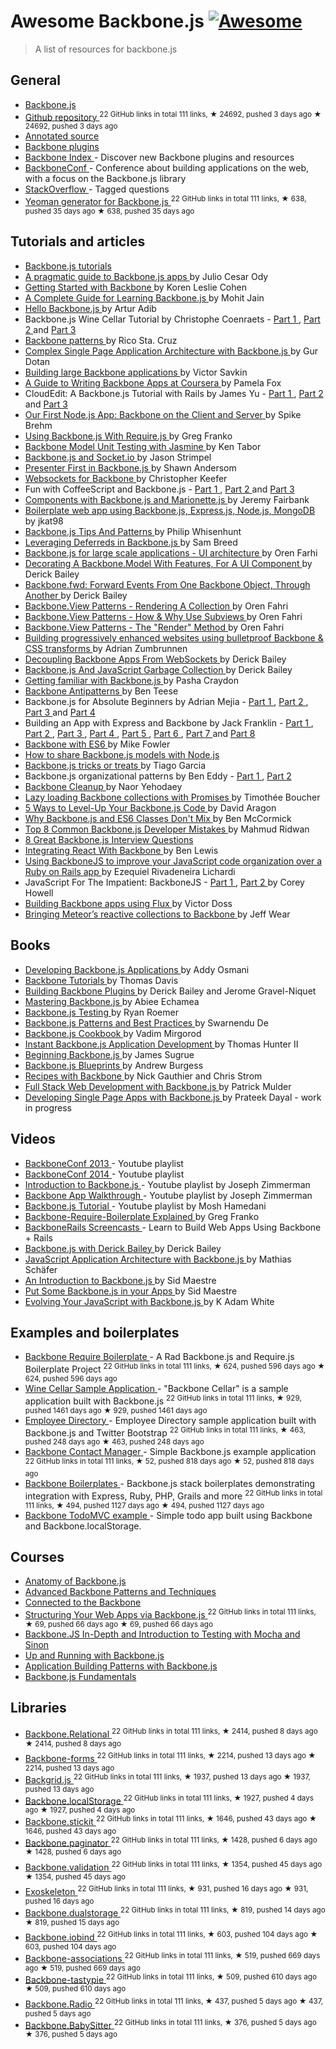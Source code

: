 <h1>
 Awesome Backbone.js
 <a href="https://github.com/sindresorhus/awesome">
  <img alt="Awesome" src="https://cdn.rawgit.com/sindresorhus/awesome/d7305f38d29fed78fa85652e3a63e154dd8e8829/media/badge.svg"/>
 </a>
</h1>
<blockquote>
 <p>
  A list of resources for backbone.js
 </p>
</blockquote>
<h2>
 General
</h2>
<ul>
 <li>
  <a href="http://backbonejs.org/">
   Backbone.js
  </a>
 </li>
 <li>
  <a href="https://github.com/jashkenas/backbone">
   Github repository
  </a>
  <sup>
   22 GitHub links in total 111 links, ★ 24692, pushed 3 days ago
  </sup>
  <sup>
   &#9733 24692, pushed 3 days ago
  </sup>
 </li>
 <li>
  <a href="http://backbonejs.org/docs/backbone.html">
   Annotated source
  </a>
 </li>
 <li>
  <a href="http://backplug.io/">
   Backbone plugins
  </a>
 </li>
 <li>
  <a href="https://backboneindex.com/">
   Backbone Index
  </a>
  - Discover new Backbone plugins and resources
 </li>
 <li>
  <a href="http://backboneconf.com/">
   BackboneConf
  </a>
  - Conference about building applications on the web, with a focus on the Backbone.js library
 </li>
 <li>
  <a href="http://stackoverflow.com/questions/tagged/backbone.js">
   StackOverflow
  </a>
  - Tagged questions
 </li>
 <li>
  <a href="https://github.com/yeoman/generator-backbone">
   Yeoman generator for Backbone.js
  </a>
  <sup>
   22 GitHub links in total 111 links, ★ 638, pushed 35 days ago
  </sup>
  <sup>
   &#9733 638, pushed 35 days ago
  </sup>
 </li>
</ul>
<h2>
 Tutorials and articles
</h2>
<ul>
 <li>
  <a href="http://backbonetutorials.com/">
   Backbone.js tutorials
  </a>
 </li>
 <li>
  <a href="http://pragmatic-backbone.com/">
   A pragmatic guide to Backbone.js apps
  </a>
  by Julio Cesar Ody
 </li>
 <li>
  <a href="http://www.korenlc.com/backbone-js-tutorial-getting-started-with-backbone/">
   Getting Started with Backbone
  </a>
  by Koren Leslie Cohen
 </li>
 <li>
  <a href="http://www.codebeerstartups.com/2012/12/a-complete-guide-for-learning-backbone-js/">
   A Complete Guide for Learning Backbone.js
  </a>
  by Mohit Jain
 </li>
 <li>
  <a href="http://jasongiedymin.github.io/hello-backbonejs/">
   Hello Backbone.js
  </a>
  by Artur Adib
 </li>
 <li>
  Backbone.js Wine Cellar Tutorial by Christophe Coenraets -
  <a href="http://coenraets.org/blog/2011/12/backbone-js-wine-cellar-tutorial-part-1-getting-started/">
   Part 1
  </a>
  ,
  <a href="http://coenraets.org/blog/2011/12/backbone-js-wine-cellar-tutorial-part-2-crud/">
   Part 2
  </a>
  and
  <a href="http://coenraets.org/blog/2011/12/backbone-js-wine-cellar-tutorial-part-3-deep-linking-and-application-states/">
   Part 3
  </a>
 </li>
 <li>
  <a href="http://ricostacruz.com/backbone-patterns/">
   Backbone patterns
  </a>
  by Rico Sta. Cruz
 </li>
 <li>
  <a href="http://blog.soom.la/2013/10/complex-single-page-application.html">
   Complex Single Page Application Architecture with Backbone.js
  </a>
  by Gur Dotan
 </li>
 <li>
  <a href="http://victorsavkin.com/post/59496656297/building-large-backbone-applications">
   Building large Backbone applications
  </a>
  by Victor Savkin
 </li>
 <li>
  <a href="http://blog.pamelafox.org/2013/07/a-guide-to-writing-backbone-apps-at.html">
   A Guide to Writing Backbone Apps at Coursera
  </a>
  by Pamela Fox
 </li>
 <li>
  CloudEdit: A Backbone.js Tutorial with Rails by James Yu -
  <a href="http://www.jamesyu.org/2011/01/27/cloudedit-a-backbone-js-tutorial-by-example">
   Part 1
  </a>
  ,
  <a href="http://www.jamesyu.org/2011/02/09/backbone.js-tutorial-with-rails-part-2">
   Part 2
  </a>
  and
  <a href="http://www.jamesyu.org/2012/05/20/converting-cloudedit-from-backbone-to-parse/">
   Part 3
  </a>
 </li>
 <li>
  <a href="http://nerds.airbnb.com/weve-launched-our-first-nodejs-app-to-product/">
   Our First Node.js App: Backbone on the Client and Server
  </a>
  by Spike Brehm
 </li>
 <li>
  <a href="http://gregfranko.com/blog/using-backbone-dot-js-with-require-dot-js/">
   Using Backbone.js With Require.js
  </a>
  by Greg Franko
 </li>
 <li>
  <a href="http://blog.katworksgames.com/2013/03/30/bb_model_test_jasmine/">
   Backbone Model Unit Testing with Jasmine
  </a>
  by Ken Tabor
 </li>
 <li>
  <a href="http://developer.teradata.com/blog/jasonstrimpel/2011/11/backbone-js-and-socket-io">
   Backbone.js and Socket.io
  </a>
  by Jason Strimpel
 </li>
 <li>
  <a href="http://spin.atomicobject.com/2012/01/03/presenter-first-in-backbone-js/">
   Presenter First in Backbone.js
  </a>
  by Shawn Andersom
 </li>
 <li>
  <a href="http://www.artandlogic.com/blog/2014/06/websockets-for-backbone/">
   Websockets for Backbone
  </a>
  by Christopher Keefer
 </li>
 <li>
  Fun with CoffeeScript and Backbone.js -
  <a href="http://www.artandlogic.com/blog/2012/06/fun-with-coffeescript-and-backbone-js-part-1/">
   Part 1
  </a>
  ,
  <a href="http://www.artandlogic.com/blog/2012/06/fun-with-coffeescript-and-backbone-js-part-2/">
   Part 2
  </a>
  and
  <a href="http://www.artandlogic.com/blog/2012/06/fun-with-coffeescript-and-backbone-js-part-3/">
   Part 3
  </a>
 </li>
 <li>
  <a href="http://blog.jeremyfairbank.com/javascript/components-with-backbone-js-and-marionette-js/">
   Components with Backbone.js and Marionette.js
  </a>
  by Jeremy Fairbank
 </li>
 <li>
  <a href="http://kroltech.com/2013/12/boilerplate-web-app-using-backbone-js-expressjs-node-js-mongodb/">
   Boilerplate web app using Backbone.js, Express.js, Node.js, MongoDB
  </a>
  by jkat98
 </li>
 <li>
  <a href="http://www.smashingmagazine.com/2013/08/09/backbone-js-tips-patterns/">
   Backbone.js Tips And Patterns
  </a>
  by Philip Whisenhunt
 </li>
 <li>
  <a href="http://quickleft.com/blog/leveraging-deferreds-in-backbonejs">
   Leveraging Deferreds in Backbone.js
  </a>
  by Sam Breed
 </li>
 <li>
  <a href="http://orizens.com/wp/topics/backbone-js-for-large-scale-applications-ui-architecture/">
   Backbone.js for large scale applications - UI architecture
  </a>
  by Oren Farhi
 </li>
 <li>
  <a href="http://derickbailey.com/2014/09/09/decorating-a-backbone-model-with-features-for-a-ui-component/">
   Decorating A Backbone.Model With Features, For A UI Component
  </a>
  by Derick Bailey
 </li>
 <li>
  <a href="http://derickbailey.com/2014/05/13/backbone-fwd-forward-events-from-one-backbone-object-through-another/">
   Backbone.fwd: Forward Events From One Backbone Object, Through Another
  </a>
  by Derick Bailey
 </li>
 <li>
  <a href="http://orizens.com/wp/topics/backbone-view-patterns-rendering-a-collection/">
   Backbone.View Patterns - Rendering A Collection
  </a>
  by Oren Fahri
 </li>
 <li>
  <a href="http://orizens.com/wp/topics/backbone-view-patterns-how-why-to-use-subviews/">
   Backbone.View Patterns - How & Why Use Subviews
  </a>
  by Oren Fahri
 </li>
 <li>
  <a href="http://orizens.com/wp/topics/backbone-view-patterns-the-render-method/">
   Backbone.View Patterns - The "Render" Method
  </a>
  by Oren Fahri
 </li>
 <li>
  <a href="http://azumbrunnen.me/blog/building-progressively-enhanced-websites-with-bulletproof-backbone/">
   Building progressively enhanced websites using bulletproof Backbone & CSS transforms
  </a>
  by Adrian Zumbrunnen
 </li>
 <li>
  <a href="http://lostechies.com/derickbailey/2012/04/19/decoupling-backbone-apps-from-websockets/">
   Decoupling Backbone Apps From WebSockets
  </a>
  by Derick Bailey
 </li>
 <li>
  <a href="http://lostechies.com/derickbailey/2012/03/19/backbone-js-and-javascript-garbage-collection/">
   Backbone.js And JavaScript Garbage Collection
  </a>
  by Derick Bailey
 </li>
 <li>
  <a href="https://blog.safaribooksonline.com/2013/11/16/getting-familiar-with-backbone-js/">
   Getting familiar with Backbone.js
  </a>
  by Pasha Craydon
 </li>
 <li>
  <a href="http://blog.shinetech.com/2013/11/26/backbone-antipatterns/">
   Backbone Antipatterns
  </a>
  by Ben Teese
 </li>
 <li>
  Backbone.js for Absolute Beginners by Adrian Mejia -
  <a href="http://adrianmejia.com/blog/2012/09/11/backbone-dot-js-for-absolute-beginners-getting-started/">
   Part 1
  </a>
  ,
  <a href="http://adrianmejia.com/blog/2012/09/13/backbone-js-for-absolute-beginners-getting-started-part-2/">
   Part 2
  </a>
  ,
  <a href="http://adrianmejia.com/blog/2012/09/13/backbonejs-for-absolute-beginners-getting-started-part-3/">
   Part 3
  </a>
  and
  <a href="http://adrianmejia.com/blog/2012/09/13/backbone-js-for-absolute-beginners-getting-started-part-4/">
   Part 4
  </a>
 </li>
 <li>
  Building an App with Express and Backbone by Jack Franklin -
  <a href="http://javascriptplayground.com/blog/2013/02/express-backbone-application-part1">
   Part 1
  </a>
  ,
  <a href="http://javascriptplayground.com/blog/2013/02/building-an-app-with-express-and-backbone-part-2">
   Part 2
  </a>
  ,
  <a href="http://javascriptplayground.com/blog/2013/04/building-an-app-with-express-and-backbone-part-3">
   Part 3
  </a>
  ,
  <a href="http://javascriptplayground.com/blog/2013/07/building-an-app-with-express-and-backbone-part-4">
   Part 4
  </a>
  ,
  <a href="http://javascriptplayground.com/blog/2013/08/express-backbone-part5">
   Part 5
  </a>
  ,
  <a href="http://javascriptplayground.com/blog/2013/09/express-backbone-part6">
   Part 6
  </a>
  ,
  <a href="http://javascriptplayground.com/blog/2013/09/express-backbone-part7">
   Part 7
  </a>
  and
  <a href="http://javascriptplayground.com/blog/2013/10/express-backbone-part8">
   Part 8
  </a>
 </li>
 <li>
  <a href="http://mikefowler.me/2014/06/11/backbone-with-es6/">
   Backbone with ES6
  </a>
  by Mike Fowler
 </li>
 <li>
  <a href="http://amirmalik.net/2010/11/27/how-to-share-backbonejs-models-with-nodejs">
   How to share Backbone.js models with Node.js
  </a>
 </li>
 <li>
  <a href="http://tiagorg.github.io/talk-backbone-tricks-or-treats-html5devconf">
   Backbone.js tricks or treats
  </a>
  by Tiago Garcia
 </li>
 <li>
  Backbone.js organizational patterns by Ben Eddy -
  <a href="http://www.foraker.com/backbone-js-organizational-patterns/">
   Part 1
  </a>
  ,
  <a href="http://www.foraker.com/backbone-js-organizational-patterns-part-ii/">
   Part 2
  </a>
 </li>
 <li>
  <a href="http://www.webdeveasy.com/backbone-cleanup/">
   Backbone Cleanup
  </a>
  by Naor Yehodaey
 </li>
 <li>
  <a href="http://tech.adroll.com/blog/web/2013/11/12/lazyloading-backbone-collection-with-promises.html">
   Lazy loading Backbone collections with Promises
  </a>
  by Timothée Boucher
 </li>
 <li>
  <a href="https://blog.engineyard.com/2015/5-ways-to-level-up-your-backbone-code">
   5 Ways to Level-Up Your Backbone.js Code
  </a>
  by David Aragon
 </li>
 <li>
  <a href="http://benmccormick.org/2015/04/07/es6-classes-and-backbone-js/">
   Why Backbone.js and ES6 Classes Don't Mix
  </a>
  by Ben McCormick
 </li>
 <li>
  <a href="http://www.toptal.com/backbone-js/top-8-common-backbone-js-developer-mistakes">
   Top 8 Common Backbone.js Developer Mistakes
  </a>
  by Mahmud Ridwan
 </li>
 <li>
  <a href="http://www.toptal.com/backbone-js/interview-questions">
   8 Great Backbone.js Interview Questions
  </a>
 </li>
 <li>
  <a href="https://quickleft.com/blog/integrating-react-with-backbone/">
   Integrating React With Backbone
  </a>
  by Ben Lewis
 </li>
 <li>
  <a href="https://medium.com/@ezekielriva/using-backbonejs-to-improve-your-javascript-code-organization-over-a-ruby-on-rails-app-11784575a4f2">
   Using BackboneJS to improve your JavaScript code organization over a Ruby on Rails app
  </a>
  by Ezequiel Rivadeneira Lichardi
 </li>
 <li>
  JavaScript For The Impatient: BackboneJS -
  <a href="https://medium.com/@coreyhowell/javascript-for-the-impatient-backbonejs-part-1-7f4dba8fcea">
   Part 1
  </a>
  ,
  <a href="https://medium.com/@coreyhowell/javascript-for-the-impatient-backbonejs-part-2-a139df9bbbf0">
   Part 2
  </a>
  by Corey Howell
 </li>
 <li>
  <a href="https://medium.com/@victordoss/building-backbone-apps-using-flux-f656fd8a873a">
   Building Backbone apps using Flux
  </a>
  by Victor Doss
 </li>
 <li>
  <a href="https://mixmax.com/blog/meteor-and-backbone">
   Bringing Meteor’s reactive collections to Backbone
  </a>
  by Jeff Wear
 </li>
</ul>
<h2>
 Books
</h2>
<ul>
 <li>
  <a href="http://addyosmani.github.io/backbone-fundamentals/">
   Developing Backbone.js Applications
  </a>
  by Addy Osmani
 </li>
 <li>
  <a href="https://leanpub.com/backbonetutorials">
   Backbone Tutorials
  </a>
  by Thomas Davis
 </li>
 <li>
  <a href="https://leanpub.com/building-backbone-plugins">
   Building Backbone Plugins
  </a>
  by Derick Bailey and Jerome Gravel-Niquet
 </li>
 <li>
  <a href="http://www.amazon.com/dp/1783288493">
   Mastering Backbone.js
  </a>
  by Abiee Echamea
 </li>
 <li>
  <a href="http://backbone-testing.com/">
   Backbone.js Testing
  </a>
  by Ryan Roemer
 </li>
 <li>
  <a href="http://www.amazon.com/dp/1783283572">
   Backbone.js Patterns and Best Practices
  </a>
  by Swarnendu De
 </li>
 <li>
  <a href="http://www.amazon.com/dp/1782162720/">
   Backbone.js Cookbook
  </a>
  by Vadim Mirgorod
 </li>
 <li>
  <a href="http://www.amazon.com/dp/1782165665">
   Instant Backbone.js Application Development
  </a>
  by Thomas Hunter II
 </li>
 <li>
  <a href="http://www.amazon.com/dp/1430263342/">
   Beginning Backbone.js
  </a>
  by James Sugrue
 </li>
 <li>
  <a href="http://www.amazon.com/dp/1783286997/">
   Backbone.js Blueprints
  </a>
  by Andrew Burgess
 </li>
 <li>
  <a href="http://recipeswithbackbone.com/">
   Recipes with Backbone
  </a>
  by Nick Gauthier and Chris Strom
 </li>
 <li>
  <a href="http://shop.oreilly.com/product/0636920030799.do">
   Full Stack Web Development with Backbone.js
  </a>
  by Patrick Mulder
 </li>
 <li>
  <a href="https://singlepagebook.supportbee.com/">
   Developing Single Page Apps with Backbone.js
  </a>
  by Prateek Dayal - work in progress
 </li>
</ul>
<h2>
 Videos
</h2>
<ul>
 <li>
  <a href="https://www.youtube.com/playlist?list=PLlgxAbM67lYLJm9_Ub3gStXa2vjb51aUX">
   BackboneConf 2013
  </a>
  - Youtube playlist
 </li>
 <li>
  <a href="https://www.youtube.com/playlist?list=PLlgxAbM67lYIGw8DnANC7VgREbzJRQged">
   BackboneConf 2014
  </a>
  - Youtube playlist
 </li>
 <li>
  <a href="https://www.youtube.com/playlist?list=PLCE344BDBD8FAC282">
   Introduction to Backbone.js
  </a>
  - Youtube playlist by Joseph Zimmerman
 </li>
 <li>
  <a href="https://www.youtube.com/playlist?list=PL0C57F698BD4766B1">
   Backbone App Walkthrough
  </a>
  - Youtube playlist by Joseph Zimmerman
 </li>
 <li>
  <a href="http://www.youtube.com/playlist?list=PLTjRvDozrdlwn9IsHWEs9IQv3HQob4bH3">
   Backbone.js Tutorial
  </a>
  - Youtube playlist by Mosh Hamedani
 </li>
 <li>
  <a href="http://gregfranko.com/blog/backbone-require-boilerplate-explained/">
   Backbone-Require-Boilerplate Explained
  </a>
  by Greg Franko
 </li>
 <li>
  <a href="http://www.backbonerails.com/">
   BackboneRails Screencasts
  </a>
  - Learn to Build Web Apps Using Backbone + Rails
 </li>
 <li>
  <a href="https://www.youtube.com/watch?v=VERQEr-bVTs">
   Backbone.js with Derick Bailey
  </a>
  by Derick Bailey
 </li>
 <li>
  <a href="http://www.youtube.com/watch?v=PGgZ7qRvoGE">
   JavaScript Application Architecture with Backbone.js
  </a>
  by Mathias Schäfer
 </li>
 <li>
  <a href="http://www.youtube.com/watch?v=PcTVQyrWSSs">
   An Introduction to Backbone.js
  </a>
  by Sid Maestre
 </li>
 <li>
  <a href="http://www.youtube.com/watch?v=jM8KE_Fa6JI">
   Put Some Backbone.js in your Apps
  </a>
  by Sid Maestre
 </li>
 <li>
  <a href="http://wordpress.tv/2013/09/05/k-adam-white-evolving-your-javascript-with-backbone-js/">
   Evolving Your JavaScript with Backbone.js
  </a>
  by K Adam White
 </li>
</ul>
<h2>
 Examples and boilerplates
</h2>
<ul>
 <li>
  <a href="https://github.com/BoilerplateMVC/Backbone-Require-Boilerplate">
   Backbone Require Boilerplate
  </a>
  - A Rad Backbone.js and Require.js Boilerplate Project
  <sup>
   22 GitHub links in total 111 links, ★ 624, pushed 596 days ago
  </sup>
  <sup>
   &#9733 624, pushed 596 days ago
  </sup>
 </li>
 <li>
  <a href="https://github.com/ccoenraets/backbone-cellar">
   Wine Cellar Sample Application
  </a>
  - "Backbone Cellar" is a sample application built with Backbone.js
  <sup>
   22 GitHub links in total 111 links, ★ 929, pushed 1461 days ago
  </sup>
  <sup>
   &#9733 929, pushed 1461 days ago
  </sup>
 </li>
 <li>
  <a href="https://github.com/ccoenraets/directory-backbone-bootstrap">
   Employee Directory
  </a>
  - Employee Directory sample application built with Backbone.js and Twitter Bootstrap
  <sup>
   22 GitHub links in total 111 links, ★ 463, pushed 248 days ago
  </sup>
  <sup>
   &#9733 463, pushed 248 days ago
  </sup>
 </li>
 <li>
  <a href="https://github.com/dmytroyarmak/backbone-contact-manager">
   Backbone Contact Manager
  </a>
  - Simple Backbone.js example application
  <sup>
   22 GitHub links in total 111 links, ★ 52, pushed 818 days ago
  </sup>
  <sup>
   &#9733 52, pushed 818 days ago
  </sup>
 </li>
 <li>
  <a href="https://github.com/addyosmani/backbone-boilerplates">
   Backbone Boilerplates
  </a>
  - Backbone.js stack boilerplates demonstrating integration with Express, Ruby, PHP, Grails and more
  <sup>
   22 GitHub links in total 111 links, ★ 494, pushed 1127 days ago
  </sup>
  <sup>
   &#9733 494, pushed 1127 days ago
  </sup>
 </li>
 <li>
  <a href="http://todomvc.com/examples/backbone/">
   Backbone TodoMVC example
  </a>
  - Simple todo app built using Backbone and Backbone.localStorage.
 </li>
</ul>
<h2>
 Courses
</h2>
<ul>
 <li>
  <a href="https://www.codeschool.com/courses/anatomy-of-backbone-js">
   Anatomy of Backbone.js
  </a>
 </li>
 <li>
  <a href="http://code.tutsplus.com/courses/advanced-backbone-patterns-and-techniques">
   Advanced Backbone Patterns and Techniques
  </a>
 </li>
 <li>
  <a href="http://code.tutsplus.com/courses/connected-to-the-backbone">
   Connected to the Backbone
  </a>
 </li>
 <li>
  <a href="https://github.com/hegdeashwin/Backbone">
   Structuring Your Web Apps via Backbone.js
  </a>
  <sup>
   22 GitHub links in total 111 links, ★ 69, pushed 66 days ago
  </sup>
  <sup>
   &#9733 69, pushed 66 days ago
  </sup>
 </li>
 <li>
  <a href="https://frontendmasters.com/courses/backbone-js-in-depth-testing-mocha-sinon/">
   Backbone.JS In-Depth and Introduction to Testing with Mocha and Sinon
  </a>
 </li>
 <li>
  <a href="http://www.lynda.com/Backbonejs-tutorials/Up-Running-Backbonejs/163089-2.html">
   Up and Running with Backbone.js
  </a>
 </li>
 <li>
  <a href="http://www.pluralsight.com/courses/playing-with-backbonejs">
   Application Building Patterns with Backbone.js
  </a>
 </li>
 <li>
  <a href="http://www.pluralsight.com/courses/backbone-fundamentals">
   Backbone.js Fundamentals
  </a>
 </li>
</ul>
<h2>
 Libraries
</h2>
<ul>
 <li>
  <a href="https://github.com/PaulUithol/Backbone-relational">
   Backbone.Relational
  </a>
  <sup>
   22 GitHub links in total 111 links, ★ 2414, pushed 8 days ago
  </sup>
  <sup>
   &#9733 2414, pushed 8 days ago
  </sup>
 </li>
 <li>
  <a href="https://github.com/powmedia/backbone-forms">
   Backbone-forms
  </a>
  <sup>
   22 GitHub links in total 111 links, ★ 2214, pushed 13 days ago
  </sup>
  <sup>
   &#9733 2214, pushed 13 days ago
  </sup>
 </li>
 <li>
  <a href="https://github.com/wyuenho/backgrid">
   Backgrid.js
  </a>
  <sup>
   22 GitHub links in total 111 links, ★ 1937, pushed 13 days ago
  </sup>
  <sup>
   &#9733 1937, pushed 13 days ago
  </sup>
 </li>
 <li>
  <a href="https://github.com/jeromegn/Backbone.localStorage">
   Backbone.localStorage
  </a>
  <sup>
   22 GitHub links in total 111 links, ★ 1927, pushed 4 days ago
  </sup>
  <sup>
   &#9733 1927, pushed 4 days ago
  </sup>
 </li>
 <li>
  <a href="https://github.com/NYTimes/backbone.stickit">
   Backbone.stickit
  </a>
  <sup>
   22 GitHub links in total 111 links, ★ 1646, pushed 43 days ago
  </sup>
  <sup>
   &#9733 1646, pushed 43 days ago
  </sup>
 </li>
 <li>
  <a href="https://github.com/backbone-paginator/backbone.paginator">
   Backbone.paginator
  </a>
  <sup>
   22 GitHub links in total 111 links, ★ 1428, pushed 6 days ago
  </sup>
  <sup>
   &#9733 1428, pushed 6 days ago
  </sup>
 </li>
 <li>
  <a href="https://github.com/thedersen/backbone.validation">
   Backbone.validation
  </a>
  <sup>
   22 GitHub links in total 111 links, ★ 1354, pushed 45 days ago
  </sup>
  <sup>
   &#9733 1354, pushed 45 days ago
  </sup>
 </li>
 <li>
  <a href="https://github.com/paulmillr/exoskeleton">
   Exoskeleton
  </a>
  <sup>
   22 GitHub links in total 111 links, ★ 931, pushed 16 days ago
  </sup>
  <sup>
   &#9733 931, pushed 16 days ago
  </sup>
 </li>
 <li>
  <a href="https://github.com/nilbus/Backbone.dualStorage">
   Backbone.dualstorage
  </a>
  <sup>
   22 GitHub links in total 111 links, ★ 819, pushed 14 days ago
  </sup>
  <sup>
   &#9733 819, pushed 15 days ago
  </sup>
 </li>
 <li>
  <a href="https://github.com/noveogroup/backbone.iobind">
   Backbone.iobind
  </a>
  <sup>
   22 GitHub links in total 111 links, ★ 603, pushed 104 days ago
  </sup>
  <sup>
   &#9733 603, pushed 104 days ago
  </sup>
 </li>
 <li>
  <a href="https://github.com/dhruvaray/backbone-associations">
   Backbone-associations
  </a>
  <sup>
   22 GitHub links in total 111 links, ★ 519, pushed 669 days ago
  </sup>
  <sup>
   &#9733 519, pushed 669 days ago
  </sup>
 </li>
 <li>
  <a href="https://github.com/PaulUithol/backbone-tastypie">
   Backbone-tastypie
  </a>
  <sup>
   22 GitHub links in total 111 links, ★ 509, pushed 610 days ago
  </sup>
  <sup>
   &#9733 509, pushed 610 days ago
  </sup>
 </li>
 <li>
  <a href="https://github.com/marionettejs/backbone.radio">
   Backbone.Radio
  </a>
  <sup>
   22 GitHub links in total 111 links, ★ 437, pushed 5 days ago
  </sup>
  <sup>
   &#9733 437, pushed 5 days ago
  </sup>
 </li>
 <li>
  <a href="https://github.com/marionettejs/backbone.babysitter">
   Backbone.BabySitter
  </a>
  <sup>
   22 GitHub links in total 111 links, ★ 376, pushed 5 days ago
  </sup>
  <sup>
   &#9733 376, pushed 5 days ago
  </sup>
 </li>
</ul>
